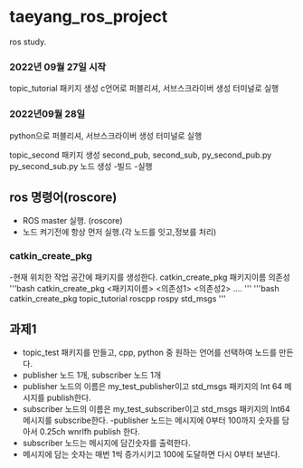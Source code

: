 # taeyang_ros_project
ros study.

### 2022년 09월 27일 시작
topic_tutorial 패키지 생성
c언어로 퍼블리셔, 서브스크라이버 생성
터미널로 실행

### 2022년09월 28일
python으로 퍼블리셔, 서브스크라이버 생성
터미널로 실행

topic_second 패키지 생성
second_pub, second_sub, py_second_pub.py
py_second_sub.py 노드 생성
-빌드
-실행

## ros 명령어(roscore)

- ROS master 실행. (roscore)
- 노드 켜기전에 항상 먼저 실행.(각 노드를 잇고,정보를 처리)



### catkin_create_pkg

-현재 위치한 작업 공간에 패키지를 생성한다.
catkin_create_pkg 패키지이름 의존성
'''bash
    catkin_create_pkg <패키지이름> <의존성1>
    <의존성2> ....
'''
'''bash
    catkin_create_pkg topic_tutorial roscpp
    rospy std_msgs
'''

## 과제1
- topic_test 패키지를 만들고, cpp, python 중 원하는 언어를 선택하여 노드를 만든다.
- publisher 노드 1개, subscriber 노드 1개
- publisher 노드의 이름은 my_test_publisher이고 std_msgs 패키지의 Int 64 메시지를 publish한다.
- subscriber 노드의 이름은 my_test_subscriber이고 std_msgs 패키지의 Int64 메시지를 subscribe한다.
-publisher 노드는 메시지에 0부터 100까지 숫자를 담아서 0.25ch wnrlfh publish 한다.
- subscriber 노드는 메시지에 담긴숫자를 출력한다.
- 메시지에 담는 숫자는 매번 1씩 증가시키고 100에 도달하면 다시 0부터 보낸다.
